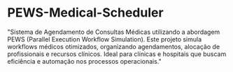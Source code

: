 # PEWS-Medical-Scheduler
"Sistema de Agendamento de Consultas Médicas utilizando a abordagem PEWS (Parallel Execution Workflow Simulation). Este projeto simula workflows médicos otimizados, organizando agendamentos, alocação de profissionais e recursos clínicos. Ideal para clínicas e hospitais que buscam eficiência e automação nos processos operacionais."
